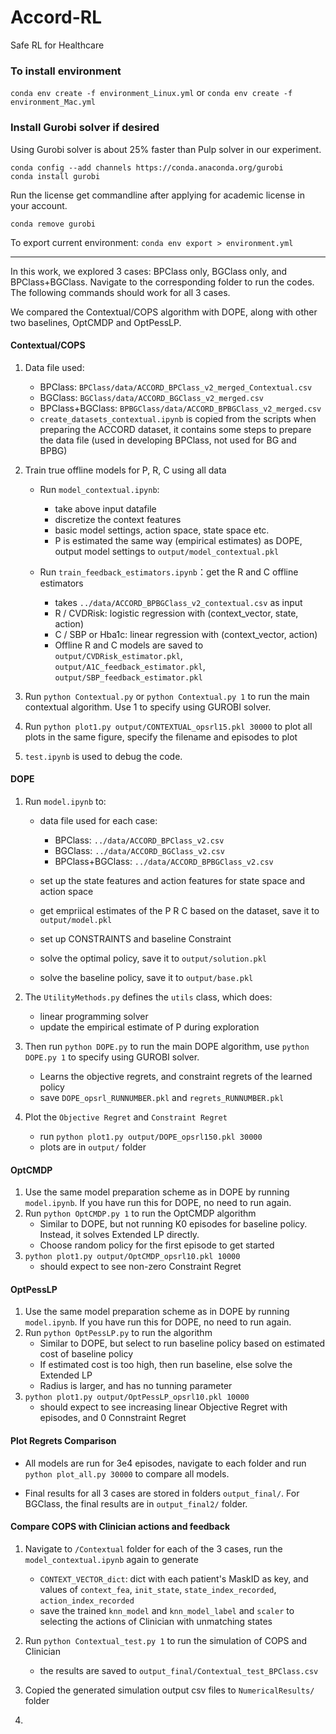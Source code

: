 # Accord-RL
Safe RL for Healthcare

### To install environment
`conda env create -f environment_Linux.yml` or `conda env create -f environment_Mac.yml`


### Install Gurobi solver if desired

Using Gurobi solver is about 25% faster than Pulp solver in our experiment.

`conda config --add channels https://conda.anaconda.org/gurobi`  
`conda install gurobi`   

Run the license get commandline after applying for academic license in your account.  

`conda remove gurobi`

To export current environment: `conda env export > environment.yml`

---

In this work, we explored 3 cases: BPClass only, BGClass only, and BPClass+BGClass. Navigate to the corresponding folder to run the codes. The following commands should work for all 3 cases.

We compared the Contextual/COPS algorithm with DOPE, along with other two baselines, OptCMDP and OptPessLP.


#### Contextual/COPS

1. Data file used:
   * BPClass: `BPClass/data/ACCORD_BPClass_v2_merged_Contextual.csv`
   * BGClass: `BGClass/data/ACCORD_BGClass_v2_merged.csv`
   * BPClass+BGClass: `BPBGClass/data/ACCORD_BPBGClass_v2_merged.csv`
   * `create_datasets_contextual.ipynb` is copied from the scripts when preparing the ACCORD dataset, it contains some steps to prepare the data file (used in developing BPClass, not used for BG and BPBG)
   
2. Train true offline models for P, R, C using all data
   * Run `model_contextual.ipynb`: 
     * take above input datafile
     * discretize the context features
     * basic model settings, action space, state space etc.
     * P is estimated the same way (empirical estimates) as DOPE, output model settings to `output/model_contextual.pkl`
  
   * Run `train_feedback_estimators.ipynb`：get the R and C offline estimators
     * takes `../data/ACCORD_BPBGClass_v2_contextual.csv` as input
     * R / CVDRisk: logistic regression with (context_vector, state, action) 
     * C / SBP or Hba1c: linear regression with (context_vector, action) 
     * Offline R and C models are saved to `output/CVDRisk_estimator.pkl`, `output/A1C_feedback_estimator.pkl`, `output/SBP_feedback_estimator.pkl`

3. Run `python Contextual.py` or `python Contextual.py 1` to run the main contextual algorithm. Use 1 to specify using GUROBI solver.
   
4. Run `python plot1.py output/CONTEXTUAL_opsrl15.pkl 30000` to plot all plots in the same figure, specify the filename and episodes to plot
   
5. `test.ipynb` is used to debug the code.


#### DOPE

1. Run `model.ipynb` to: 
   * data file used for each case:
     * BPClass: `../data/ACCORD_BPClass_v2.csv`
     * BGClass: `../data/ACCORD_BGClass_v2.csv`
     * BPClass+BGClass: `../data/ACCORD_BPBGClass_v2.csv`
  
   * set up the state features and action features for state space and action space
   * get empriical estimates of the P R C based on the dataset, save it to `output/model.pkl`
   * set up CONSTRAINTS and baseline Constraint
   * solve the optimal policy, save it to `output/solution.pkl`
   * solve the baseline policy, save it to `output/base.pkl`

2. The `UtilityMethods.py` defines the `utils` class, which does:
   * linear programming solver
   * update the empirical estimate of P during exploration
  
3. Then run `python DOPE.py` to run the main DOPE algorithm, use `python DOPE.py 1` to specify using GUROBI solver.
   * Learns the objective regrets, and constraint regrets of the learned policy
   * save `DOPE_opsrl_RUNNUMBER.pkl` and `regrets_RUNNUMBER.pkl`

4. Plot the `Objective Regret` and `Constraint Regret`
   * run `python plot1.py output/DOPE_opsrl150.pkl 30000`
   * plots are in `output/` folder


#### OptCMDP

1. Use the same model preparation scheme as in DOPE by running `model.ipynb`. If you have run this for DOPE, no need to run again.
2. Run `python OptCMDP.py 1` to run the OptCMDP algorithm
   * Similar to DOPE, but not running K0 episodes for baseline policy. Instead, it solves Extended LP directly.
   * Choose random policy for the first episode to get started
3. `python plot1.py output/OptCMDP_opsrl10.pkl 10000`
   * should expect to see non-zero Constraint Regret

#### OptPessLP

1. Use the same model preparation scheme as in DOPE by running `model.ipynb`. If you have run this for DOPE, no need to run again.
2. Run `python OptPessLP.py` to run the algorithm
   * Similar to DOPE, but select to run baseline policy based on estimated cost of baseline policy
   * If estimated cost is too high, then run baseline, else solve the Extended LP
   * Radius is larger, and has no tunning parameter
3. `python plot1.py output/OptPessLP_opsrl10.pkl 10000`
   * should expect to see increasing linear Objective Regret with episodes, and 0 Connstraint Regret


#### Plot Regrets Comparison

* All models are run for 3e4 episodes, navigate to each folder and run `python plot_all.py 30000` to compare all models.

* Final results for all 3 cases are stored in folders `output_final/`. For BGClass, the final results are in `output_final2/` folder.


#### Compare COPS with Clinician actions and feedback

1. Navigate to `/Contextual` folder for each of the 3 cases, run the `model_contextual.ipynb` again to generate 
   * `CONTEXT_VECTOR_dict`: dict with each patient's MaskID as key, and values of `context_fea`, `init_state`, `state_index_recorded`, `action_index_recorded`
   * save the trained `knn_model` and `knn_model_label` and `scaler` to selecting the actions of Clinician with unmatching states

2. Run `python Contextual_test.py 1` to run the simulation of COPS and Clinician
   * the results are saved to `output_final/Contextual_test_BPClass.csv`

3. Copied the generated simulation output csv files to `NumericalResults/` folder
4. 